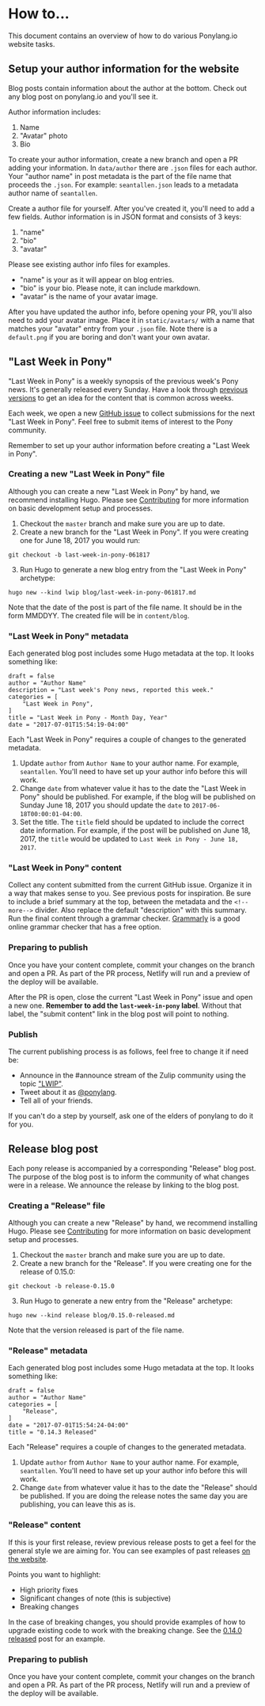 # How to...

This document contains an overview of how to do various Ponylang.io website tasks.

## Setup your author information for the website

Blog posts contain information about the author at the bottom. Check out any blog post on ponylang.io and you'll see it.

Author information includes:

1. Name
2. "Avatar" photo
3. Bio

To create your author information, create a new branch and open a PR adding your information. In `data/author` there are `.json` files for each author. Your "author name" in post metadata is the part of the file name that proceeds the `.json`. For example: `seantallen.json` leads to a metadata author name of `seantallen`.

Create a author file for yourself. After you've created it, you'll need to add a few fields. Author information is in JSON format and consists of 3 keys:

1. "name"
2. "bio"
3. "avatar"

Please see existing author info files for examples.

- "name" is your as it will appear on blog entries.
- "bio" is your bio. Please note, it can include markdown.
- "avatar" is the name of your avatar image.

After you have updated the author info, before opening your PR, you'll also need to add your avatar image. Place it in `static/avatars/` with a name that matches your "avatar" entry from your `.json` file. Note there is a `default.png` if you are boring and don't want your own avatar.

## "Last Week in Pony"

"Last Week in Pony" is a weekly synopsis of the previous week's Pony news. It's generally released every Sunday. Have a look through [previous versions](https://www.ponylang.io/categories/last-week-in-pony) to get an idea for the content that is common across weeks.

Each week, we open a new [GitHub issue](https://github.com/ponylang/ponylang.github.io/issues?q=is%3Aissue+is%3Aopen+label%3Alast-week-in-pony) to collect submissions for the next "Last Week in Pony". Feel free to submit items of interest to the Pony community.

Remember to set up your author information before creating a "Last Week in Pony".

### Creating a new "Last Week in Pony" file

Although you can create a new "Last Week in Pony" by hand, we recommend installing Hugo. Please see [Contributing](CONTRIBUTING.md) for more information on basic development setup and processes.

1. Checkout the `master` branch and make sure you are up to date.
2. Create a new branch for the "Last Week in Pony". If you were creating one for June 18, 2017 you would run:

`git checkout -b last-week-in-pony-061817`

3. Run Hugo to generate a new blog entry from the "Last Week in Pony" archetype:

`hugo new --kind lwip blog/last-week-in-pony-061817.md`

Note that the date of the post is part of the file name. It should be in the form MMDDYY. The created file will be in `content/blog`.

### "Last Week in Pony" metadata

Each generated blog post includes some Hugo metadata at the top. It looks something like:

```
draft = false
author = "Author Name"
description = "Last week's Pony news, reported this week."
categories = [
    "Last Week in Pony",
]
title = "Last Week in Pony - Month Day, Year"
date = "2017-07-01T15:54:19-04:00"
```

Each "Last Week in Pony" requires a couple of changes to the generated metadata.

1. Update `author` from `Author Name` to your author name. For example, `seantallen`. You'll need to have set up your author info before this will work.
2. Change `date` from whatever value it has to the date the "Last Week in Pony" should be published. For example, if the blog will be published on Sunday June 18, 2017 you should update the `date` to `2017-06-18T00:00:01-04:00`.
3. Set the title. The `title` field should be updated to include the correct date information. For example, if the post will be published on June 18, 2017, the `title` would be updated to `Last Week in Pony - June 18, 2017`.

### "Last Week in Pony" content

Collect any content submitted from the current GitHub issue. Organize it in a way that makes sense to you. See previous posts for inspiration. Be sure to include a brief summary at the top, between the metadata and the `<!--more-->` divider. Also replace the default "description" with this summary. Run the final content through a grammar checker. [Grammarly](http:www.grammarly.com) is a good online grammar checker that has a free option.

### Preparing to publish

Once you have your content complete, commit your changes on the branch and open a PR. As part of the PR process, Netlify will run and a preview of the deploy will be available.

After the PR is open, close the current "Last Week in Pony" issue and open a new one. **Remember to add the `last-week-in-pony` label**. Without that label, the "submit content" link in the blog post will point to nothing.

### Publish

The current publishing process is as follows, feel free to change it if need be:

- Announce in the #announce stream of the Zulip community using the topic ["LWIP"](https://ponylang.zulipchat.com/#narrow/stream/189932-announce/topic/LWIP).
- Tweet about it as [@ponylang](https://twitter.com/ponylang).
- Tell all of your friends.

If you can't do a step by yourself, ask one of the elders of ponylang to do it for you.

## Release blog post

Each pony release is accompanied by a corresponding "Release" blog post. The purpose of the blog post is to inform the community of what changes were in a release. We announce the release by linking to the blog post.

### Creating a "Release" file

Although you can create a new "Release" by hand, we recommend installing Hugo. Please see [Contributing](CONTRIBUTING.md) for more information on basic development setup and processes.

1. Checkout the `master` branch and make sure you are up to date.
2. Create a new branch for the "Release". If you were creating one for the release of 0.15.0:

`git checkout -b release-0.15.0`

3. Run Hugo to generate a new  entry from the "Release" archetype:

`hugo new --kind release blog/0.15.0-released.md`

Note that the version released is part of the file name.

### "Release" metadata

Each generated blog post includes some Hugo metadata at the top. It looks something like:

```
draft = false
author = "Author Name"
categories = [
    "Release",
]
date = "2017-07-01T15:54:24-04:00"
title = "0.14.3 Released"
```

Each "Release" requires a couple of changes to the generated metadata.

1. Update `author` from `Author Name` to your author name. For example, `seantallen`. You'll need to have set up your author info before this will work.
2. Change `date` from whatever value it has to the date the "Release" should be published. If you are doing the release notes the same day you are publishing, you can leave this as is.

### "Release" content

If this is your first release, review previous release posts to get a feel for the general style we are aiming for. You can see examples of past releases [on the website](https://www.ponylang.io/categories/release).

Points you want to highlight:

- High priority fixes
- Significant changes of note (this is subjective)
- Breaking changes

In the case of breaking changes, you should provide examples of how to upgrade existing code to work with the breaking change. See the [0.14.0 released](https://www.ponylang.io/blog/2017/05/0.14.0-released/) post for an example.

### Preparing to publish

Once you have your content complete, commit your changes on the branch and open a PR. As part of the PR process, Netlify will run and a preview of the deploy will be available.
